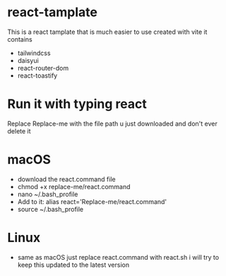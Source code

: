 # react-tamplate
This is a react tamplate that is much easier to use created with vite
it contains
- tailwindcss
- daisyui
- react-router-dom
- react-toastify
# Run it with typing react
Replace Replace-me with the file path u just downloaded and don't ever delete it
# macOS
- download the react.command file
- chmod +x replace-me/react.command
- nano ~/.bash_profile
- Add to it: alias react='Replace-me/react.command'
- source ~/.bash_profile
# Linux 
- same as macOS just replace react.command with react.sh
i will try to keep this updated to the latest version
